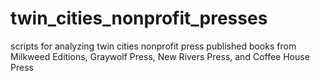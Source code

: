 # twin_cities_nonprofit_presses
scripts for analyzing twin cities nonprofit press published books from Milkweed Editions, Graywolf Press, New Rivers Press, and Coffee House Press
